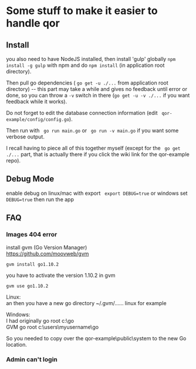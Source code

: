 # Some stuff to make it easier to handle qor

## Install

you also need to have NodeJS installed, then install 'gulp' globally ``` npm install -g gulp ``` with npm and do ``` npm install ``` (in application root directory). 

Then pull go dependencies ( ``` go get -u ./... ``` from application root directory) -- this part may take a while and gives no feedback until error or done, so you can throw a ``` -v ``` switch in there (``` go get -u -v ./... ``` if you want feedback while it works).

Do not forget to edit the database connection information (edit ``` qor-example/config/config.go```).

Then run with ``` go run main.go``` or ``` go run -v main.go``` if you want some verbose output.

I recall having to piece all of this together myself (except for the ``` go get ./...``` part, that is actually there if you click the wiki link for the qor-example repo). 

## Debug Mode

enable debug on linux/mac with export ``` export DEBUG=true``` or windows set ``` DEBUG=true``` then run the app

## FAQ

### Images 404 error

install gvm (Go Version Manager)  
https://github.com/moovweb/gvm  

```
gvm install go1.10.2
```    
you have to activate the version 1.10.2 in gvm
```
gvm use go1.10.2
``` 
Linux:  
an then you have a new go directory ~/.gvm/...... linux for example  

Windows:  
I had originally go root c:\go  
GVM go root c:\users\myusername\go  

So you needed to copy over the qor-example\public\system to the new Go location.  

### Admin can't login  



